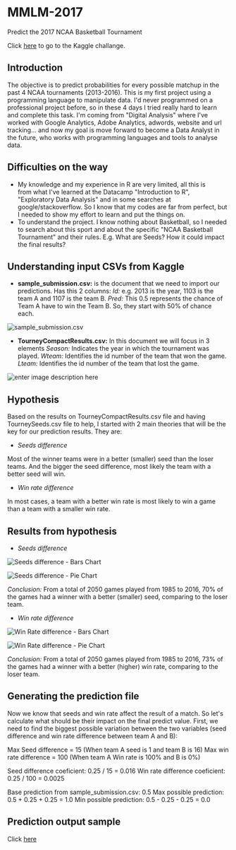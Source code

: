 # MMLM-2017
Predict the 2017 NCAA Basketball Tournament

Click [here][1] to go to the Kaggle challange.

Introduction
------------

The objective is to predict probabilities for every possible matchup in the past 4 NCAA tournaments (2013-2016).
This is my first project using a programming language to manipulate data. I'd never programmed on a professional project before, so in these 4 days I tried really hard to learn and complete this task. 
I'm coming from "Digital Analysis" where I've worked with Google Analytics, Adobe Analytics, adwords, website and url tracking… and now my goal is move forward to become a Data Analyst in the future, who works with programming languages and tools to analyse data. 

Difficulties on the way
-----------------------

 * My knowledge and my experience in R are very limited, all this is   
   from what I've learned at the Datacamp "Introduction to R",   
   "Exploratory Data Analysis" and in some searches at   
   google/stackoverflow.  So I know that my codes are far from perfect, 
   but I needed to show my effort to learn and put the things on.
 * To understand the project. I know nothing about Basketball, so I
   needed to search about this sport and about the specific "NCAA
   Basketball Tournament" and their rules. E.g. What are Seeds? How it
   could impact the final results?

Understanding input CSVs from Kaggle
------------------------------------

 * **sample_submission.csv:** is the document that we need to import our predictions. Has this 2 columns:
			*Id:* e.g. 2013 is the year, 1103 is the team A and 1107 is the team B.
			*Pred:* This 0.5 represents the chance of Team A have to win the Team B. So, they start with 50% of chance each.

![sample_submission.csv][2]

* **TourneyCompactResults.csv:** In this document we will focus in 3 elements
			*Season:* Indicates the year in which the tournament was played. 
			*Wteam:* Identifies the id number of the team that won the game.
			*Lteam:* Identifies the id number of the team that lost the game.

![enter image description here][3]

Hypothesis
----------

	
Based on the results on TourneyCompactResults.csv file and having TourneySeeds.csv file to help, I started with 2 main theories that will be the key for our prediction results. They are:

* *Seeds difference*

Most of the winner teams were in a better (smaller) seed than the loser teams. And the bigger the seed difference, most likely the team with a better seed will win.

* *Win rate difference*

In most cases, a team with a better win rate is most likely to win a game than a team with a smaller win rate.


Results from hypothesis
-----------------------

* *Seeds difference*

![Seeds difference - Bars Chart][4]

![Seeds difference - Pie Chart][5]

*Conclusion:* From a total of 2050 games played from 1985 to 2016, 70% of the games had a winner with a better (smaller) seed, comparing to the loser team.

* *Win rate difference*
		
![Win Rate difference - Bars Chart][6]

![Win Rate difference - Pie Chart][7]

*Conclusion:* From a total of 2050 games played from 1985 to 2016, 73% of the games had a winner with a better (higher) win rate, comparing to the loser team.


Generating the prediction file
------------------------------

Now we know that seeds and win rate affect the result of a match. So let's calculate what should be their impact on the final predict value.
First, we need to find the biggest possible variation between the two variables (seed difference and win rate difference between team A and B):

Max Seed difference = 15 (When team A seed is 1 and team B is 16)
Max win rate difference = 100 (When team A Win rate is 100% and B is 0%)

Seed difference coeficient: 0.25 / 15 = 0.016
Win rate difference coeficient: 0.25 / 100 = 0.0025

Base prediction from sample_submission.csv: 0.5
Max possible prediction: 0.5 + 0.25 + 0.25 = 1.0
Min possible prediction: 0.5 - 0.25 - 0.25 = 0.0

Prediction output sample
------------------------

Click [here][8]


  [1]: https://www.kaggle.com/c/march-machine-learning-mania-2017
  [2]: https://cloud.githubusercontent.com/assets/4197248/23638280/9ebaa90e-02ae-11e7-8458-6e92d89485f5.png
  [3]: https://cloud.githubusercontent.com/assets/4197248/23638281/9ebcd3f0-02ae-11e7-8df8-b38ee80b673f.png
  [4]: https://cloud.githubusercontent.com/assets/4197248/23638402/84b5e96e-02af-11e7-9943-8b09de129639.jpeg
  [5]: https://cloud.githubusercontent.com/assets/4197248/23638403/84b5e13a-02af-11e7-85ab-75725bb4efbe.jpeg
  [6]: https://cloud.githubusercontent.com/assets/4197248/23638405/84b8037a-02af-11e7-81f5-8feafac5d64d.jpeg
  [7]: https://cloud.githubusercontent.com/assets/4197248/23638404/84b7a20e-02af-11e7-9355-6fbb95e3a896.jpeg
  [8]: https://github.com/mikisilveira/MMLM-2017/blob/master/MMLM-2017-csv/predictions.csv
